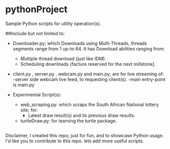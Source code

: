 # pythonProject
Sample Python scripts for utility operation(s).

##Include but not limited to:

  - Downloader.py; which Downloads using Multi-Threads, threads segments range from 1 up-to 64.
    It has Download abilities ranging from:
    - Multiple thread download (just like IDM).
    - Scheduling downloads {facture reserved for the next millstone].
    
  - client.py , server.py , webcam.py and main.py; are for live streaming of:
    -server side webcam live feed, to requesting client(s).
    -main entry-point is main.py
    
  - Experimental Script(s):
    - web_scraping.py: which scraps the South African National lottery site; for:
      - Latest draw result(s) and its previous draw results.
    - turtleDraw.py: for learning the turtle package.
    
 ##
 Disclaimer, I created this repo; just for fun, and to showcase Python usage.
 I'd like you to contribute to this repo. lets add more useful scripts.
